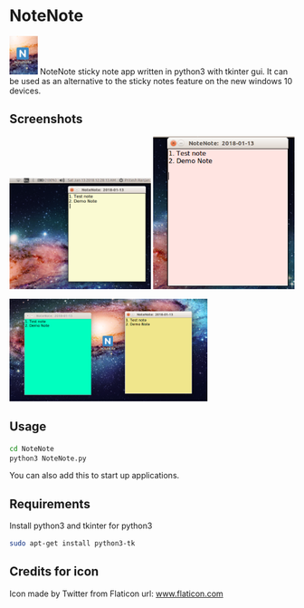 # NoteNote

 <img src="./Screenshots/4.png" width="50">
NoteNote sticky note app written in python3 with tkinter gui.
It can be used as an alternative to the sticky notes feature on the new windows 10 devices.

## Screenshots

 <img src="./Screenshots/1.png" width="250">   <img src="./Screenshots/2.png" width="250">

<img src="./Screenshots/3.png" width="350">

## Usage

```bash
cd NoteNote
python3 NoteNote.py
```

You can also add this to start up applications.

## Requirements

Install python3 and tkinter for python3

```bash
sudo apt-get install python3-tk
```

## Credits for icon

Icon made by Twitter from Flaticon
url: www.flaticon.com
